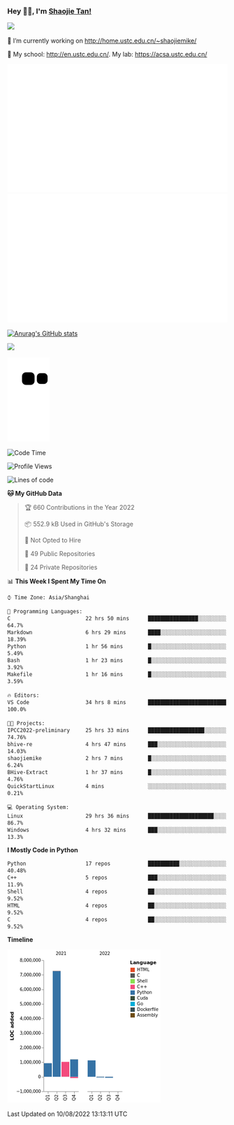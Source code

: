 

<!--
**Kirrito-k423/Kirrito-k423** is a ✨ _special_ ✨ repository because its `README.md` (this file) appears on your GitHub profile.

Here are some ideas to get you started:

- 🔭 I’m currently working on ...
- 🌱 I’m currently learning ...
- 👯 I’m looking to collaborate on ...
- 🤔 I’m looking for help with ...
- 💬 Ask me about ...
- 📫 How to reach me: ...
- 😄 Pronouns: ...
- ⚡ Fun fact: ...
-->
### Hey 👋🏽, I'm [Shaojie Tan!](http://home.ustc.edu.cn/~shaojiemike/about)

![](https://visitor-badge.glitch.me/badge?page_id=Kirrito-k423.Kirrito-k423)

🔭 I’m currently working on http://home.ustc.edu.cn/~shaojiemike/

👯 My school: http://en.ustc.edu.cn/. My lab: https://acsa.ustc.edu.cn/

![](https://github.com/Kirrito-k423/github-stats/blob/master/generated/overview.svg)
![](https://github.com/Kirrito-k423/github-stats/blob/master/generated/languages.svg)

[![Anurag's GitHub stats](https://github-readme-stats.vercel.app/api?username=Kirrito-k423&theme=flag-india&show_icons=true&hide=stars,prs,issues,contribs)](https://github.com/anuraghazra/github-readme-stats)

![](https://github-profile-summary-cards.vercel.app/api/cards/profile-details?username=Kirrito-k423&theme=vue)

![snake gif](https://github.com/Kirrito-k423/Kirrito-k423/blob/output/github-contribution-grid-snake.svg)

<!--START_SECTION:waka-->
![Code Time](http://img.shields.io/badge/Code%20Time-431%20hrs%2032%20mins-blue)

![Profile Views](http://img.shields.io/badge/Profile%20Views-0-blue)

![Lines of code](https://img.shields.io/badge/From%20Hello%20World%20I%27ve%20Written-11%20Million%20lines%20of%20code-blue)

**🐱 My GitHub Data** 

> 🏆 660 Contributions in the Year 2022
 > 
> 📦 552.9 kB Used in GitHub's Storage 
 > 
> 🚫 Not Opted to Hire
 > 
> 📜 49 Public Repositories 
 > 
> 🔑 24 Private Repositories  
 > 
📊 **This Week I Spent My Time On** 

```text
⌚︎ Time Zone: Asia/Shanghai

💬 Programming Languages: 
C                        22 hrs 50 mins      ████████████████░░░░░░░░░   64.7% 
Markdown                 6 hrs 29 mins       ████░░░░░░░░░░░░░░░░░░░░░   18.39% 
Python                   1 hr 56 mins        █░░░░░░░░░░░░░░░░░░░░░░░░   5.49% 
Bash                     1 hr 23 mins        █░░░░░░░░░░░░░░░░░░░░░░░░   3.92% 
Makefile                 1 hr 16 mins        █░░░░░░░░░░░░░░░░░░░░░░░░   3.59%

🔥 Editors: 
VS Code                  34 hrs 8 mins       █████████████████████████   100.0%

🐱‍💻 Projects: 
IPCC2022-preliminary     25 hrs 33 mins      ██████████████████░░░░░░░   74.76% 
bhive-re                 4 hrs 47 mins       ███░░░░░░░░░░░░░░░░░░░░░░   14.03% 
shaojiemike              2 hrs 7 mins        █░░░░░░░░░░░░░░░░░░░░░░░░   6.24% 
BHive-Extract            1 hr 37 mins        █░░░░░░░░░░░░░░░░░░░░░░░░   4.76% 
QuickStartLinux          4 mins              ░░░░░░░░░░░░░░░░░░░░░░░░░   0.21%

💻 Operating System: 
Linux                    29 hrs 36 mins      █████████████████████░░░░   86.7% 
Windows                  4 hrs 32 mins       ███░░░░░░░░░░░░░░░░░░░░░░   13.3%

```

**I Mostly Code in Python** 

```text
Python                   17 repos            ██████████░░░░░░░░░░░░░░░   40.48% 
C++                      5 repos             ███░░░░░░░░░░░░░░░░░░░░░░   11.9% 
Shell                    4 repos             ██░░░░░░░░░░░░░░░░░░░░░░░   9.52% 
HTML                     4 repos             ██░░░░░░░░░░░░░░░░░░░░░░░   9.52% 
C                        4 repos             ██░░░░░░░░░░░░░░░░░░░░░░░   9.52%

```


**Timeline**

![Chart not found](https://raw.githubusercontent.com/Kirrito-k423/Kirrito-k423/main/charts/bar_graph.png) 


 Last Updated on 10/08/2022 13:13:11 UTC
<!--END_SECTION:waka-->


